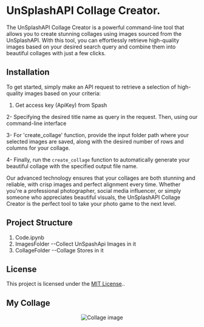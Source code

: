 

# UnSplashAPI Collage Creator.

The UnSplashAPI Collage Creator is a powerful command-line tool that allows you to create stunning collages using images sourced from the UnSplashAPI. With this tool, you can effortlessly retrieve high-quality images based on your desired search query and combine them into beautiful collages with just a few clicks.

## Installation
To get started, simply make an API request to retrieve a selection of high-quality images based on your criteria: 
1. Get access key (ApiKey) from Spash

2- Specifying the desired title name as query in the request. Then, using our command-line interface

3- For 'create_collage' function, provide the input folder path where your selected images are saved, along with the desired number of rows and columns for your collage. 

4- Finally, run the `create_collage` function to automatically generate your beautiful collage with the specified output file name.

Our advanced technology ensures that your collages are both stunning and reliable, with crisp images and perfect alignment every time. Whether you're a professional photographer, social media influencer, or simply someone who appreciates beautiful visuals, the UnSplashAPI Collage Creator is the perfect tool to take your photo game to the next level.

## Project Structure
1. Code.ipynb
2. ImagesFolder            --Collect UnSpashApi Images in it
3. CollageFolder           --Collage Stores in it 

## License

This project is licensed under the [MIT License](LICENSE)..

## My Collage
<p align="center">
  <img src="https://github.com/atisamhaq123/UnSplashApi_CollageCreator/blob/main/collage.PNG" alt="Collage image">
</p>
